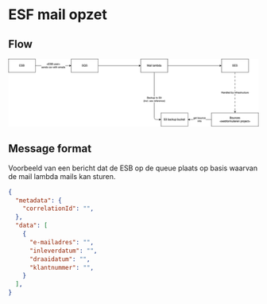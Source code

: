 # ESF mail opzet

## Flow

![Flow van data](./esf.drawio.png)


## Message format
Voorbeeld van een bericht dat de ESB op de queue plaats op basis waarvan de mail lambda mails kan sturen.

```json
{
  "metadata": {
    "correlationId": "",
  },
  "data": [
    {
      "e-mailadres": "",
      "inleverdatum": "",
      "draaidatum": "",
      "klantnummer": "",
    }
  ],
}
```